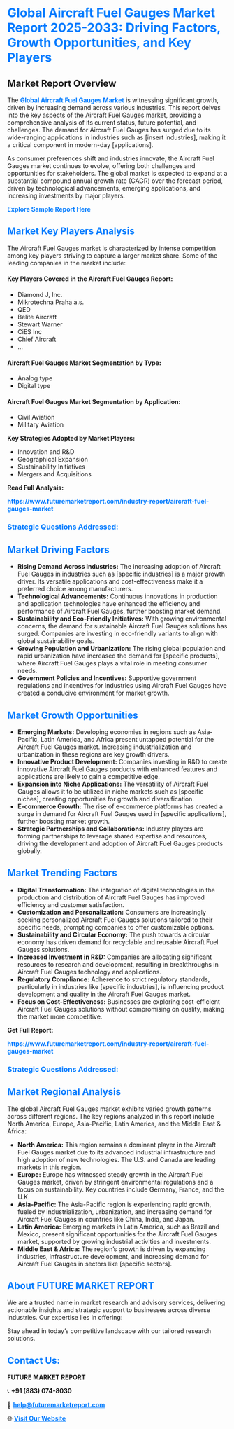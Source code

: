 <h1 style="color: #007BFF;">Global Aircraft Fuel Gauges Market Report 2025-2033: Driving Factors, Growth Opportunities, and Key Players</h1>

<section id="overview">
<h2>Market Report Overview</h2>
<p>The <a href="https://www.futuremarketreport.com/industry-report/aircraft-fuel-gauges-market" style="color: #007BFF; text-decoration: none;"><strong>Global Aircraft Fuel Gauges Market</strong></a> is witnessing significant growth, driven by increasing demand across various industries. This report delves into the key aspects of the Aircraft Fuel Gauges market, providing a comprehensive analysis of its current status, future potential, and challenges. The demand for Aircraft Fuel Gauges has surged due to its wide-ranging applications in industries such as [insert industries], making it a critical component in modern-day [applications].</p>
<p>As consumer preferences shift and industries innovate, the Aircraft Fuel Gauges market continues to evolve, offering both challenges and opportunities for stakeholders. The global market is expected to expand at a substantial compound annual growth rate (CAGR) over the forecast period, driven by technological advancements, emerging applications, and increasing investments by major players.</p>
</section>

<section id="overview">
<p><a href="https://www.futuremarketreport.com/request-sample/reportId=108687" style="color: #007BFF; text-decoration: none;"><strong>Explore Sample Report Here</strong></a></p>
</section>

<section id="key-players">
<h2 style="color: #007BFF;">Market Key Players Analysis</h2>
<p>The Aircraft Fuel Gauges market is characterized by intense competition among key players striving to capture a larger market share. Some of the leading companies in the market include:</p>
<h4>Key Players Covered in the Aircraft Fuel Gauges Report:</h4>
<ul><li>Diamond J, Inc.</li><li>Mikrotechna Praha a.s.</li><li>QED</li><li>Belite Aircraft</li><li>Stewart Warner</li><li>CiES Inc</li><li>Chief Aircraft</li><li>...</li></ul>
<h4>Aircraft Fuel Gauges Market Segmentation by Type:</h4>
<ul><li>Analog type</li><li>Digital type</li></ul>

<h4>Aircraft Fuel Gauges Market Segmentation by Application:</h4>
<ul><li>Civil Aviation</li><li>Military Aviation</li></ul>
<p><strong>Key Strategies Adopted by Market Players:</strong></p>
<ul>
<li>Innovation and R&D</li>
<li>Geographical Expansion</li>
<li>Sustainability Initiatives</li>
<li>Mergers and Acquisitions</li>
</ul>
</section>

<section>
<p><strong>Read Full Analysis: </strong></p><a href="https://www.futuremarketreport.com/industry-report/aircraft-fuel-gauges-market" style="color: #007BFF; text-decoration: none;"><strong>https://www.futuremarketreport.com/industry-report/aircraft-fuel-gauges-market</strong></a>
<h3 style="color: #007BFF;">Strategic Questions Addressed:</h3>
</section>

<section id="driving-factors">
<h2 style="color: #007BFF;">Market Driving Factors</h2>
<ul>
<li><strong>Rising Demand Across Industries:</strong> The increasing adoption of Aircraft Fuel Gauges in industries such as [specific industries] is a major growth driver. Its versatile applications and cost-effectiveness make it a preferred choice among manufacturers.</li>
<li><strong>Technological Advancements:</strong> Continuous innovations in production and application technologies have enhanced the efficiency and performance of Aircraft Fuel Gauges, further boosting market demand.</li>
<li><strong>Sustainability and Eco-Friendly Initiatives:</strong> With growing environmental concerns, the demand for sustainable Aircraft Fuel Gauges solutions has surged. Companies are investing in eco-friendly variants to align with global sustainability goals.</li>
<li><strong>Growing Population and Urbanization:</strong> The rising global population and rapid urbanization have increased the demand for [specific products], where Aircraft Fuel Gauges plays a vital role in meeting consumer needs.</li>
<li><strong>Government Policies and Incentives:</strong> Supportive government regulations and incentives for industries using Aircraft Fuel Gauges have created a conducive environment for market growth.</li>
</ul>
</section>

<section id="growth-opportunities">
<h2 style="color: #007BFF;">Market Growth Opportunities</h2>
<ul>
<li><strong>Emerging Markets:</strong> Developing economies in regions such as Asia-Pacific, Latin America, and Africa present untapped potential for the Aircraft Fuel Gauges market. Increasing industrialization and urbanization in these regions are key growth drivers.</li>
<li><strong>Innovative Product Development:</strong> Companies investing in R&D to create innovative Aircraft Fuel Gauges products with enhanced features and applications are likely to gain a competitive edge.</li>
<li><strong>Expansion into Niche Applications:</strong> The versatility of Aircraft Fuel Gauges allows it to be utilized in niche markets such as [specific niches], creating opportunities for growth and diversification.</li>
<li><strong>E-commerce Growth:</strong> The rise of e-commerce platforms has created a surge in demand for Aircraft Fuel Gauges used in [specific applications], further boosting market growth.</li>
<li><strong>Strategic Partnerships and Collaborations:</strong> Industry players are forming partnerships to leverage shared expertise and resources, driving the development and adoption of Aircraft Fuel Gauges products globally.</li>
</ul>
</section>

<section id="trending-factors">
<h2 style="color: #007BFF;">Market Trending Factors</h2>
<ul>
<li><strong>Digital Transformation:</strong> The integration of digital technologies in the production and distribution of Aircraft Fuel Gauges has improved efficiency and customer satisfaction.</li>
<li><strong>Customization and Personalization:</strong> Consumers are increasingly seeking personalized Aircraft Fuel Gauges solutions tailored to their specific needs, prompting companies to offer customizable options.</li>
<li><strong>Sustainability and Circular Economy:</strong> The push towards a circular economy has driven demand for recyclable and reusable Aircraft Fuel Gauges solutions.</li>
<li><strong>Increased Investment in R&D:</strong> Companies are allocating significant resources to research and development, resulting in breakthroughs in Aircraft Fuel Gauges technology and applications.</li>
<li><strong>Regulatory Compliance:</strong> Adherence to strict regulatory standards, particularly in industries like [specific industries], is influencing product development and quality in the Aircraft Fuel Gauges market.</li>
<li><strong>Focus on Cost-Effectiveness:</strong> Businesses are exploring cost-efficient Aircraft Fuel Gauges solutions without compromising on quality, making the market more competitive.</li>
</ul>
</section>

<section>
<p><strong>Get Full Report: </strong></p><a href="https://www.futuremarketreport.com/industry-report/aircraft-fuel-gauges-market" style="color: #007BFF; text-decoration: none;"><strong>https://www.futuremarketreport.com/industry-report/aircraft-fuel-gauges-market</strong></a>
<h3 style="color: #007BFF;">Strategic Questions Addressed:</h3>
</section>


<section id="regional-analysis">
<h2 style="color: #007BFF;">Market Regional Analysis</h2>
<p>The global Aircraft Fuel Gauges market exhibits varied growth patterns across different regions. The key regions analyzed in this report include North America, Europe, Asia-Pacific, Latin America, and the Middle East & Africa:</p>
<ul>
<li><strong>North America:</strong> This region remains a dominant player in the Aircraft Fuel Gauges market due to its advanced industrial infrastructure and high adoption of new technologies. The U.S. and Canada are leading markets in this region.</li>
<li><strong>Europe:</strong> Europe has witnessed steady growth in the Aircraft Fuel Gauges market, driven by stringent environmental regulations and a focus on sustainability. Key countries include Germany, France, and the U.K.</li>
<li><strong>Asia-Pacific:</strong> The Asia-Pacific region is experiencing rapid growth, fueled by industrialization, urbanization, and increasing demand for Aircraft Fuel Gauges in countries like China, India, and Japan.</li>
<li><strong>Latin America:</strong> Emerging markets in Latin America, such as Brazil and Mexico, present significant opportunities for the Aircraft Fuel Gauges market, supported by growing industrial activities and investments.</li>
<li><strong>Middle East & Africa:</strong> The region’s growth is driven by expanding industries, infrastructure development, and increasing demand for Aircraft Fuel Gauges in sectors like [specific sectors].</li>
</ul>
</section>

<footer>
<h2 style="color: #007BFF;">About FUTURE MARKET REPORT</h2>
<p>We are a trusted name in market research and advisory services, delivering actionable insights and strategic support to businesses across diverse industries. Our expertise lies in offering:</p>

<p>Stay ahead in today’s competitive landscape with our tailored research solutions.</p>

<h2 style="color: #007BFF;">Contact Us:</h2>
<p><strong>FUTURE MARKET REPORT</strong></p>
<p>📞 <strong>+91 (883) 074-8030</strong></p>
<p>📧 <strong><a href="mailto:help@futuremarketreport.com" style="color: #007BFF;">help@futuremarketreport.com</a></strong></p>
<p>🌐 <strong><a href="https://www.futuremarketreport.com/" style="color: #007BFF;">Visit Our Website</a></strong></p>
</footer>